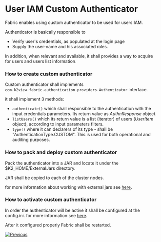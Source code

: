 # User IAM Custom Authenticator

Fabric enables using custom authenticator to be used for users IAM.

Authenticator is basically responsible to

- Verify user's credentials, as populated at the login page
- Supply the user-name and his associated roles. 

In addition, when relevant and available, it shall provides a way to acquire for users and users list information.



### How to create custom authenticator

Custom authenticator shall implements `com.k2view.fabric.authentication.providers.Authenticator` interface.

it shall implement 3 methods:

- `authenticate()` which shall responsible to the authentication with the input credentials parameters. Its return value as *AuthnResponse* object.
- `listUsers()` which its return value is a list (iterator) of users (*UserItem* object), according to input parameters filters.
- `type()` where it can declarers of its type - shall be "AuthenticationType.CUSTOM". This is used for both operational and auditing purposes.  



### How to pack and deploy custom authenticator

Pack the authenticator into a JAR and locate it under the $K2_HOME/ExternalJars directory.

JAR shall be copied to each of the cluster nodes.

for more information about working with external jars see [here](/articles/31_external_resources/01_external_jars.md).

### How to activate custom authenticator

In order the authenticator will be active it shall be configured at the config.ini. for more information see [here]().

After it configured properly Fabric shall be restarted.



[![Previous](/articles/images/Previous.png)](/articles/26_fabric_security/16_user_IAM_auditing.md)

